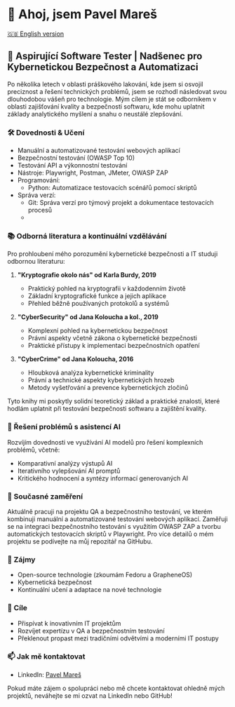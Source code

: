 # 👋 Ahoj, jsem Pavel Mareš

[🇬🇧 English version](https://github.com/painter99/painter99/blob/main/README.md)

## 🚀 Aspirující Software Tester | Nadšenec pro Kybernetickou Bezpečnost a Automatizaci

Po několika letech v oblasti práškového lakování, kde jsem si osvojil preciznost a řešení technických problémů, jsem se rozhodl následovat svou dlouhodobou vášeň pro technologie. Mým cílem je stát se odborníkem v oblasti zajišťování kvality a bezpečnosti softwaru, kde mohu uplatnit základy analytického myšlení a snahu o neustálé zlepšování.

### 🛠 Dovednosti & Učení
- Manuální a automatizované testování webových aplikací
- Bezpečnostní testování (OWASP Top 10)
- Testování API a výkonnostní testování
- Nástroje: Playwright, Postman, JMeter, OWASP ZAP
- Programování: 
  * Python: Automatizace testovacích scénářů pomocí skriptů
- Správa verzí: 
  * Git: Správa verzí pro týmový projekt a dokumentace testovacích procesů
  * 
### 📚 Odborná literatura a kontinuální vzdělávání

Pro prohloubení mého porozumění kybernetické bezpečnosti a IT studuji odbornou literaturu:

1. **"Kryptografie okolo nás" od Karla Burdy, 2019**
   - Praktický pohled na kryptografii v každodenním životě
   - Základní kryptografické funkce a jejich aplikace
   - Přehled běžně používaných protokolů a systémů

2. **"CyberSecurity" od Jana Koloucha a kol., 2019**
   - Komplexní pohled na kybernetickou bezpečnost
   - Právní aspekty včetně zákona o kybernetické bezpečnosti
   - Praktické přístupy k implementaci bezpečnostních opatření

3. **"CyberCrime" od Jana Koloucha, 2016**
   - Hloubková analýza kybernetické kriminality
   - Právní a technické aspekty kybernetických hrozeb
   - Metody vyšetřování a prevence kybernetických zločinů

Tyto knihy mi poskytly solidní teoretický základ a praktické znalosti, které hodlám uplatnit při testování bezpečnosti softwaru a zajištění kvality.

### 🤖 Řešení problémů s asistencí AI
Rozvíjím dovednosti ve využívání AI modelů pro řešení komplexních problémů, včetně:
- Komparativní analýzy výstupů AI
- Iterativního vylepšování AI promptů
- Kritického hodnocení a syntézy informací generovaných AI

### 🌱 Současné zaměření
Aktuálně pracuji na projektu QA a bezpečnostního testování, ve kterém kombinuji manuální a automatizované testování webových aplikací. Zaměřuji se na integraci bezpečnostního testování s využitím OWASP ZAP a tvorbu automatických testovacích skriptů v Playwright. Pro více detailů o mém projektu se podívejte na můj repozitář na GitHubu.

### 🔭 Zájmy
- Open-source technologie (zkoumám Fedoru a GrapheneOS)
- Kybernetická bezpečnost
- Kontinuální učení a adaptace na nové technologie

### 🎯 Cíle
- Přispívat k inovativním IT projektům
- Rozvíjet expertízu v QA a bezpečnostním testování
- Překlenout propast mezi tradičními odvětvími a moderními IT postupy

### 📫 Jak mě kontaktovat
- LinkedIn: [Pavel Mareš](https://linkedin.com/in/pavel-mares-p99)

Pokud máte zájem o spolupráci nebo mě chcete kontaktovat ohledně mých projektů, neváhejte se mi ozvat na LinkedIn nebo GitHub!

